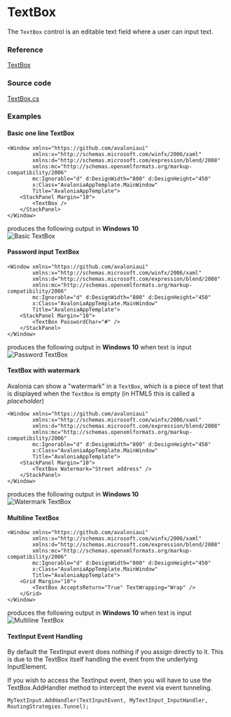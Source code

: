 # TextBox

The `TextBox` control is an editable text field where a user can input text.

### Reference <a id="reference"></a>

[TextBox](http://reference.avaloniaui.net/api/Avalonia.Controls/TextBox/)

### Source code <a id="source-code"></a>

[TextBox.cs](https://github.com/AvaloniaUI/Avalonia/blob/master/src/Avalonia.Controls/TextBox.cs)

### Examples <a id="examples"></a>

#### Basic one line TextBox <a id="basic-one-line-textbox"></a>

```markup
<Window xmlns="https://github.com/avaloniaui"
        xmlns:x="http://schemas.microsoft.com/winfx/2006/xaml"
        xmlns:d="http://schemas.microsoft.com/expression/blend/2008"
        xmlns:mc="http://schemas.openxmlformats.org/markup-compatibility/2006"
        mc:Ignorable="d" d:DesignWidth="800" d:DesignHeight="450"
        x:Class="AvaloniaAppTemplate.MainWindow"
        Title="AvaloniaAppTemplate">
	<StackPanel Margin="10">
		<TextBox />
	</StackPanel>
</Window>
```

produces the following output in **Windows 10**  
![Basic TextBox](https://avaloniaui.net/docs/controls/images/textbox_basic.png)

#### Password input TextBox <a id="password-input-textbox"></a>

```markup
<Window xmlns="https://github.com/avaloniaui"
        xmlns:x="http://schemas.microsoft.com/winfx/2006/xaml"
        xmlns:d="http://schemas.microsoft.com/expression/blend/2008"
        xmlns:mc="http://schemas.openxmlformats.org/markup-compatibility/2006"
        mc:Ignorable="d" d:DesignWidth="800" d:DesignHeight="450"
        x:Class="AvaloniaAppTemplate.MainWindow"
        Title="AvaloniaAppTemplate">
	<StackPanel Margin="10">
		<TextBox PasswordChar="#" />
	</StackPanel>
</Window>
```

produces the following output in **Windows 10** when text is input  
![Password TextBox](https://avaloniaui.net/docs/controls/images/textbox_password.png)

#### TextBox with watermark <a id="textbox-with-watermark"></a>

Avalonia can show a "watermark" in a `TextBox`, which is a piece of text that is displayed when the `TextBox` is empty \(in HTML5 this is called a _placeholder_\)

```markup
<Window xmlns="https://github.com/avaloniaui"
        xmlns:x="http://schemas.microsoft.com/winfx/2006/xaml"
        xmlns:d="http://schemas.microsoft.com/expression/blend/2008"
        xmlns:mc="http://schemas.openxmlformats.org/markup-compatibility/2006"
        mc:Ignorable="d" d:DesignWidth="800" d:DesignHeight="450"
        x:Class="AvaloniaAppTemplate.MainWindow"
        Title="AvaloniaAppTemplate">
	<StackPanel Margin="10">
		<TextBox Watermark="Street address" />
	</StackPanel>
</Window>
```

produces the following output in **Windows 10**  
![Watermark TextBox](https://avaloniaui.net/docs/controls/images/textbox_watermark.png)

#### Multiline TextBox <a id="multiline-textbox"></a>

```markup
<Window xmlns="https://github.com/avaloniaui"
        xmlns:x="http://schemas.microsoft.com/winfx/2006/xaml"
        xmlns:d="http://schemas.microsoft.com/expression/blend/2008"
        xmlns:mc="http://schemas.openxmlformats.org/markup-compatibility/2006"
        mc:Ignorable="d" d:DesignWidth="800" d:DesignHeight="450"
        x:Class="AvaloniaAppTemplate.MainWindow"
        Title="AvaloniaAppTemplate">
	<Grid Margin="10">
		<TextBox AcceptsReturn="True" TextWrapping="Wrap" />
	</Grid>
</Window>
```

produces the following output in **Windows 10** when text is input  
![Multiline TextBox](https://avaloniaui.net/docs/controls/images/textbox_multiline.png)

#### TextInput Event Handling <a id="textinput-event-handling"></a>

By default the TextInput event does nothing if you assign directly to it. This is due to the TextBox itself handling the event from the underlying InputElement.

If you wish to access the TextInput event, then you will have to use the TextBox.AddHandler method to intercept the event via event tunneling.

```code
MyTextInput.AddHandler(TextInputEvent, MyTextInput_InputHandler, RoutingStrategies.Tunnel);
```
